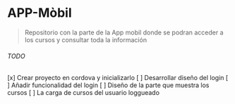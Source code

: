 # APP-Mòbil

> Repositorio con la parte de la App mobil donde se podran acceder a los cursos y consultar toda la información

###### TODO

[x] Crear proyecto en cordova y inicializarlo 
[ ] Desarrollar diseño del login
[ ] Añadir funcionalidad del login
[ ] Diseño de la parte que muestra los cursos
[ ] La carga de cursos del usuario loggueado